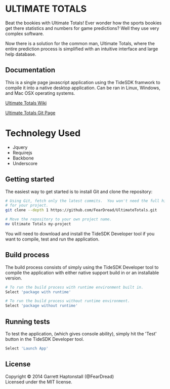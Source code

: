 ULTIMATE TOTALS
====================

Beat the bookies with Ultimate Totals!  Ever wonder how the sports bookies get there 
statistics and numbers for game predictions?  Well they use very complex software.  

Now there is a solution for the common man, Ultimate Totals, where the entire prediction
process is simplified with an intuitive interface and large help database.  

## Documentation ##

This is a single page javascript application using the TideSDK framwork to compile
it into a native desktop application.  Can be ran in Linux, Windows, and Mac OSX operating
systems.

[Ultimate Totals Wiki](https://github.com/FearDread/UltimateTotals/wiki)

[Ultimate Totals Git Page](https://github.com/FearDread/UltimateTotals/gitpage)

# Technolegy Used
  - Jquery
  - Requirejs
  - Backbone
  - Underscore

## Getting started ##

The easiest way to get started is to install Git and clone the repository:

``` bash
# Using Git, fetch only the latest commits.  You won't need the full history
# for your project.
git clone --depth 1 https://github.com/FearDread/UltimateTotals.git

# Move the repository to your own project name.
mv Ultimate Totals my-project
```

You will need to download and install the TideSDK Developer tool 
if you want to compile, test and run the application. 

## Build process ##

The build process consists of simply using the TideSDK Developer tool to compile the 
application with either native support build in or an installable version.

``` bash
# To run the build process with runtime environment built in.
Select 'package with runtime'

# To run the build process without runtime environment. 
Select 'package without runtime'
```

## Running tests ##

To test the application, (which gives console ability), simply hit the 'Test' button
in the TideSDK Developer tool.

``` bash
Select 'Launch App'
```
## License ##
Copyright © 2014 Garrett Haptonstall (@FearDread)  
Licensed under the MIT license.
